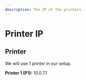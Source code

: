 ```yaml
---
description: The IP of the printers
---
```


# Printer IP

## Printer

We will use 1 printer in our setup.

**Printer 1 \(P1\):** 10.0.7.1

